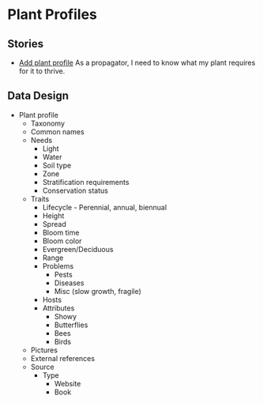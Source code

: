 # Plant Profiles

## Stories
- [Add plant profile](https://github.com/carlingkirk/emergence/projects/2#card-41210651) As a propagator, I need to know what my plant requires for it to thrive.

## Data Design
- Plant profile
  - Taxonomy
  - Common names
  - Needs
    - Light
    - Water
    - Soil type
    - Zone
    - Stratification requirements
    - Conservation status
  - Traits
    - Lifecycle - Perennial, annual, biennual
    - Height
    - Spread
    - Bloom time
    - Bloom color
    - Evergreen/Deciduous
    - Range
    - Problems
      - Pests
      - Diseases
      - Misc (slow growth, fragile)
    - Hosts
    - Attributes
      - Showy
      - Butterflies
      - Bees
      - Birds
  - Pictures
  - External references
  - Source
    - Type
      - Website
      - Book 
